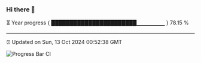 ### Hi there 👋

⏳ Year progress { ███████████████████████▁▁▁▁▁▁▁ } 78.15 %

---

⏰ Updated on Sun, 13 Oct 2024 00:52:38 GMT

![Progress Bar CI](https://github.com/Shyam-Makwana/GitHub-Actions-Demo/workflows/Progress%20Bar%20CI/badge.svg)
